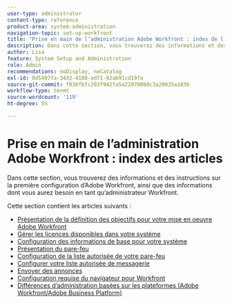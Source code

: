 ```yaml
---
user-type: administrator
content-type: reference
product-area: system-administration
navigation-topic: set-up-workfront
title: "Prise en main de l’administration Adobe Workfront : index de l’article"
description: Dans cette section, vous trouverez des informations et des instructions sur la première configuration d’Adobe Workfront, ainsi que des informations dont vous aurez besoin en tant qu’administrateur Workfront.
author: Lisa
feature: System Setup and Administration
role: Admin
recommendations: noDisplay, noCatalog
exl-id: 8d5497fa-3432-4188-ad71-92ab91cd19fa
source-git-commit: f036fbfc203f942fa5a22070860c3a20035a183b
workflow-type: tm+mt
source-wordcount: '119'
ht-degree: 5%

---
```


# Prise en main de l’administration Adobe Workfront : index des articles

<!--Audited: 12/2023-->

Dans cette section, vous trouverez des informations et des instructions sur la première configuration d’Adobe Workfront, ainsi que des informations dont vous aurez besoin en tant qu’administrateur Workfront.

Cette section contient les articles suivants :

* [Présentation de la définition des objectifs pour votre mise en oeuvre Adobe Workfront](../../administration-and-setup/get-started-wf-administration/define-wf-goals-objectives.md)
* [Gérer les licences disponibles dans votre système](../../administration-and-setup/get-started-wf-administration/manage-available-licenses-in-your-system.md)
* [ Configuration des informations de base pour votre système ](../../administration-and-setup/get-started-wf-administration/configure-basic-info.md)
* [Présentation du pare-feu](../../administration-and-setup/get-started-wf-administration/firewall-overview.md)
* [Configuration de la liste autorisée de votre pare-feu](../../administration-and-setup/get-started-wf-administration/configure-your-firewall.md)
* [Configurer votre liste autorisée de messagerie](../../administration-and-setup/get-started-wf-administration/configure-your-email-allowlist.md)
* [Envoyer des annonces](../../administration-and-setup/get-started-wf-administration/view-send-announcements.md)
* [Configuration requise du navigateur pour Workfront](../../administration-and-setup/get-started-wf-administration/workfront-browser-requirements.md)
* [Différences d’administration basées sur les plateformes (Adobe Workfront/Adobe Business Platform)](../../administration-and-setup/get-started-wf-administration/actions-in-admin-console.md)
